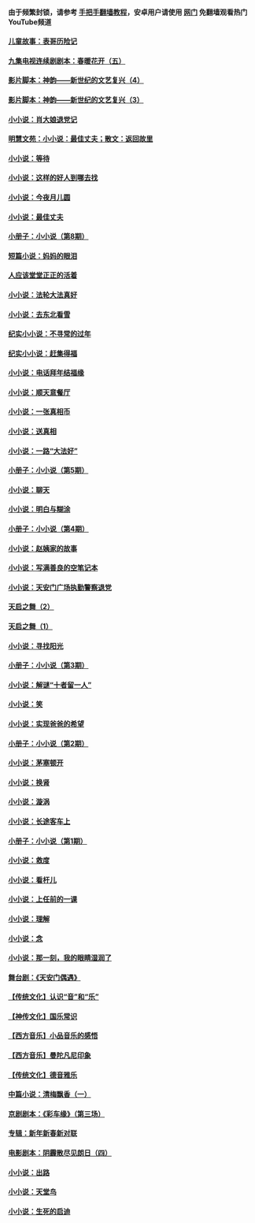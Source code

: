 #### 由于频繁封锁，请参考 [手把手翻墙教程](https://github.com/gfw-breaker/guides/wiki/)，安卓用户请使用 [网门](https://github.com/gfw-breaker/nogfw/blob/master/dl.md?t=05261001) 免翻墙观看热门YouTube频道 

#### [儿童故事：表哥历险记](../pages/328/383535.md?t=05261001) 

#### [九集电视连续剧剧本：春暖花开（五）](../pages/328/275919.md?t=05261001) 

#### [影片脚本：神韵——新世纪的文艺复兴（4）](../pages/328/266089.md?t=05261001) 

#### [影片脚本：神韵——新世纪的文艺复兴（3）](../pages/328/266087.md?t=05261001) 

#### [小小说：肖大娘退党记](../pages/328/239807.md?t=05261001) 

#### [明慧文苑：小小说：最佳丈夫；散文：返回故里](../pages/328/3439.md?t=05261001) 

#### [小小说：等待](../pages/328/223927.md?t=05261001) 

#### [小小说：这样的好人到哪去找](../pages/328/209396.md?t=05261001) 

#### [小小说：今夜月儿圆](../pages/328/193588.md?t=05261001) 

#### [小小说：最佳丈夫](../pages/328/190938.md?t=05261001) 

#### [小册子：小小说（第8期）](../pages/328/188202.md?t=05261001) 

#### [短篇小说：妈妈的眼泪](../pages/328/187712.md?t=05261001) 

#### [人应该堂堂正正的活着](../pages/328/182430.md?t=05261001) 

#### [小小说：法轮大法真好](../pages/328/174669.md?t=05261001) 

#### [小小说：去东北看雪](../pages/328/173882.md?t=05261001) 

#### [纪实小小说：不寻常的过年](../pages/328/173187.md?t=05261001) 

#### [纪实小小说：赶集得福](../pages/328/172652.md?t=05261001) 

#### [小小说：电话拜年结福缘](../pages/328/172533.md?t=05261001) 

#### [小小说：顺天意餐厅](../pages/328/170182.md?t=05261001) 

#### [小小说：一张真相币](../pages/328/169410.md?t=05261001) 

#### [小小说：送真相](../pages/328/166713.md?t=05261001) 

#### [小小说：一路“大法好”](../pages/328/162016.md?t=05261001) 

#### [小册子：小小说（第5期）](../pages/328/161131.md?t=05261001) 

#### [小小说：聊天](../pages/328/159640.md?t=05261001) 

#### [小小说：明白与糊涂](../pages/328/158101.md?t=05261001) 

#### [小册子：小小说（第4期）](../pages/328/158006.md?t=05261001) 

#### [小小说：赵姨家的故事](../pages/328/157843.md?t=05261001) 

#### [小小说：写满善良的空笔记本](../pages/328/157382.md?t=05261001) 

#### [小小说：天安门广场执勤警察退党](../pages/328/156982.md?t=05261001) 

#### [天启之舞（2）](../pages/328/153440.md?t=05261001) 

#### [天启之舞（1）](../pages/328/153439.md?t=05261001) 

#### [小小说：寻找阳光](../pages/328/153065.md?t=05261001) 

#### [小册子：小小说（第3期）](../pages/328/151715.md?t=05261001) 

#### [小小说：解谜“十者留一人”](../pages/328/148967.md?t=05261001) 

#### [小小说：笑](../pages/328/148905.md?t=05261001) 

#### [小小说：实现爸爸的希望](../pages/328/148096.md?t=05261001) 

#### [小册子：小小说（第2期）](../pages/328/147214.md?t=05261001) 

#### [小小说：茅塞顿开](../pages/328/147030.md?t=05261001) 

#### [小小说：换肾](../pages/328/146770.md?t=05261001) 

#### [小小说：漩涡](../pages/328/146683.md?t=05261001) 

#### [小小说：长途客车上](../pages/328/145076.md?t=05261001) 

#### [小册子：小小说（第1期）](../pages/328/143963.md?t=05261001) 

#### [小小说：救度](../pages/328/143927.md?t=05261001) 

#### [小小说：看杆儿](../pages/328/142137.md?t=05261001) 

#### [小小说：上任前的一课](../pages/328/140808.md?t=05261001) 

#### [小小说：理解](../pages/328/140476.md?t=05261001) 

#### [小小说：念](../pages/328/139513.md?t=05261001) 

#### [小小说：那一刻，我的眼睛湿润了](../pages/328/138476.md?t=05261001) 

#### [舞台剧：《天安门偶遇》](../pages/328/117155.md?t=05261001) 

#### [【传统文化】认识“音”和“乐”](../pages/328/108667.md?t=05261001) 

#### [【神传文化】国乐常识](../pages/328/104225.md?t=05261001) 

#### [【西方音乐】小品音乐的感悟](../pages/328/102924.md?t=05261001) 

#### [【西方音乐】曼陀凡尼印象](../pages/328/102922.md?t=05261001) 

#### [【传统文化】德音雅乐](../pages/328/102923.md?t=05261001) 

#### [中篇小说：清梅飘香（一）](../pages/328/101058.md?t=05261001) 

#### [京剧剧本：《彩车缘》（第三场）](../pages/328/96434.md?t=05261001) 

#### [专辑：新年新春新对联](../pages/328/94991.md?t=05261001) 

#### [电影剧本：阴霾散尽见朗日（四）](../pages/328/87081.md?t=05261001) 

#### [小小说：出路](../pages/328/84848.md?t=05261001) 

#### [小小说：天堂鸟](../pages/328/83084.md?t=05261001) 

#### [小小说：生死的启迪](../pages/328/70977.md?t=05261001) 

